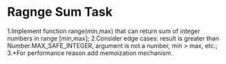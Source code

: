# Ragnge Sum Task

1.Implement function range(min,max) that can return sum of integer numbers in range [min,max]​;
2.Consider edge cases: result is greater than Number.MAX_SAFE_INTEGER, argument is not a number, min > max, etc.;
3.*For performance reason add memoization mechanism​.